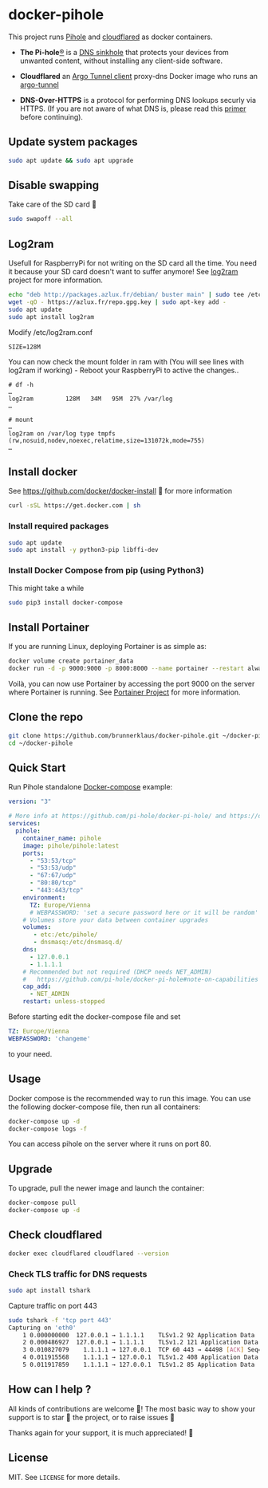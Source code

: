 docker-pihole
========

This project runs [Pihole](https://github.com/pi-hole/pi-hole) and [cloudflared](https://github.com/crazy-max/docker-cloudflared) as docker containers.

- **The Pi-hole**[®](https://pi-hole.net/trademark-rules-and-brand-guidelines/) is a [DNS sinkhole](https://en.wikipedia.org/wiki/DNS_Sinkhole) that protects your devices from unwanted content, without installing any client-side software.

- **Cloudflared** an [Argo Tunnel client](https://github.com/cloudflare/cloudflared) proxy-dns Docker image who runs an [argo-tunnel](https://developers.cloudflare.com/argo-tunnel)

- **DNS-Over-HTTPS** is a protocol for performing DNS lookups securly via HTTPS. (If you are not aware of what DNS is, please read this [primer](https://developers.cloudflare.com/1.1.1.1/dns-over-tls/) before continuing).



## Update system packages
```bash
sudo apt update && sudo apt upgrade
```

## Disable swapping
Take care of the SD card :rocket:
```bash
sudo swapoff --all
```

## Log2ram
Usefull for RaspberryPi for not writing on the SD card all the time. You need it because your SD card doesn't want to suffer anymore! See [log2ram](https://github.com/azlux/log2ram) project for more information.

```bash
echo "deb http://packages.azlux.fr/debian/ buster main" | sudo tee /etc/apt/sources.list.d/azlux.list
wget -qO - https://azlux.fr/repo.gpg.key | sudo apt-key add -
sudo apt update
sudo apt install log2ram
```

Modify /etc/log2ram.conf
```
SIZE=128M
```


You can now check the mount folder in ram with (You will see lines with log2ram if working) - Reboot your RaspberryPi to active the changes..
```
# df -h
…
log2ram         128M   34M   95M  27% /var/log
…

# mount
…
log2ram on /var/log type tmpfs (rw,nosuid,nodev,noexec,relatime,size=131072k,mode=755)
…
```

## Install docker
See https://github.com/docker/docker-install 🐳 for more information
```bash
curl -sSL https://get.docker.com | sh
```

### Install required packages
```bash
sudo apt update
sudo apt install -y python3-pip libffi-dev
```

### Install Docker Compose from pip (using Python3)
This might take a while

```bash
sudo pip3 install docker-compose
```

## Install Portainer
If you are running Linux, deploying Portainer is as simple as:

```bash
docker volume create portainer_data
docker run -d -p 9000:9000 -p 8000:8000 --name portainer --restart always -v /var/run/docker.sock:/var/run/docker.sock -v portainer_data:/data portainer/portainer
```
Voilà, you can now use Portainer by accessing the port 9000 on the server where Portainer is running. See [Portainer Project](https://portainer.readthedocs.io/en/latest/deployment.html) for more information.

## Clone the repo
```bash
git clone https://github.com/brunnerklaus/docker-pihole.git ~/docker-pihole
cd ~/docker-pihole
```

## Quick Start
Run Pihole standalone
[Docker-compose](https://docs.docker.com/compose/install/) example:

```yaml
version: "3"

# More info at https://github.com/pi-hole/docker-pi-hole/ and https://docs.pi-hole.net/
services:
  pihole:
    container_name: pihole
    image: pihole/pihole:latest
    ports:
      - "53:53/tcp"
      - "53:53/udp"
      - "67:67/udp"
      - "80:80/tcp"
      - "443:443/tcp"
    environment:
      TZ: Europe/Vienna
      # WEBPASSWORD: 'set a secure password here or it will be random'
    # Volumes store your data between container upgrades
    volumes:
       - etc:/etc/pihole/
       - dnsmasq:/etc/dnsmasq.d/
    dns:
      - 127.0.0.1
      - 1.1.1.1
    # Recommended but not required (DHCP needs NET_ADMIN)
    #   https://github.com/pi-hole/docker-pi-hole#note-on-capabilities
    cap_add:
      - NET_ADMIN
    restart: unless-stopped
```

Before starting edit the docker-compose file and set
```yml
TZ: Europe/Vienna
WEBPASSWORD: 'changeme'
```
to your need.

## Usage

Docker compose is the recommended way to run this image. You can use the following docker-compose file, then run all containers:

```bash
docker-compose up -d
docker-compose logs -f
```

You can access pihole on the server where it runs on port 80.

## Upgrade

To upgrade, pull the newer image and launch the container:

```bash
docker-compose pull
docker-compose up -d
```


## Check cloudflared
```bash
docker exec cloudflared cloudflared --version
```

### Check TLS traffic for DNS requests
```bash
sudo apt install tshark
```
Capture traffic on port 443
```bash
sudo tshark -f 'tcp port 443'
Capturing on 'eth0'
    1 0.000000000  127.0.0.1 → 1.1.1.1    TLSv1.2 92 Application Data
    2 0.000486927  127.0.0.1 → 1.1.1.1    TLSv1.2 121 Application Data
    3 0.010827079    1.1.1.1 → 127.0.0.1  TCP 60 443 → 44498 [ACK] Seq=1 Ack=106 Win=67 Len=0
    4 0.011915568    1.1.1.1 → 127.0.0.1  TLSv1.2 408 Application Data
    5 0.011917859    1.1.1.1 → 127.0.0.1  TLSv1.2 85 Application Data
```

## How can I help ?

All kinds of contributions are welcome :raised_hands:! The most basic way to show your support is to star :star2: the project, or to raise issues :speech_balloon:

Thanks again for your support, it is much appreciated! :pray:

## License

MIT. See `LICENSE` for more details.
